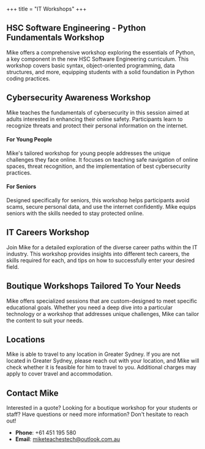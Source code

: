 +++
title = "IT Workshops"
+++

## HSC Software Engineering - Python Fundamentals Workshop

Mike offers a comprehensive workshop exploring the essentials of Python, a key component in the new HSC Software Engineering curriculum. This workshop covers basic syntax, object-oriented programming, data structures, and more, equipping students with a solid foundation in Python coding practices.

## Cybersecurity Awareness Workshop

Mike teaches the fundamentals of cybersecurity in this session aimed at adults interested in enhancing their online safety. Participants learn to recognize threats and protect their personal information on the internet.

#### For Young People

Mike's tailored workshop for young people addresses the unique challenges they face online. It focuses on teaching safe navigation of online spaces, threat recognition, and the implementation of best cybersecurity practices.

#### For Seniors

Designed specifically for seniors, this workshop helps participants avoid scams, secure personal data, and use the internet confidently. Mike equips seniors with the skills needed to stay protected online.

## IT Careers Workshop

Join Mike for a detailed exploration of the diverse career paths within the IT industry. This workshop provides insights into different tech careers, the skills required for each, and tips on how to successfully enter your desired field.

## Boutique Workshops Tailored To Your Needs

Mike offers specialized sessions that are custom-designed to meet specific educational goals. Whether you need a deep dive into a particular technology or a workshop that addresses unique challenges, Mike can tailor the content to suit your needs.

## Locations

Mike is able to travel to any location in Greater Sydney. If you are not located in Greater Sydney, please reach out with your location, and Mike will check whether it is feasible for him to travel to you. Additional charges may apply to cover travel and accommodation.

## Contact Mike

Interested in a quote? Looking for a boutique workshop for your students or staff? Have questions or need more information? Don't hesitate to reach out!
- **Phone**: +61 451 195 580
- **Email**: [miketeachestech@outlook.com.au](miketeachestech@outlook.com.au)